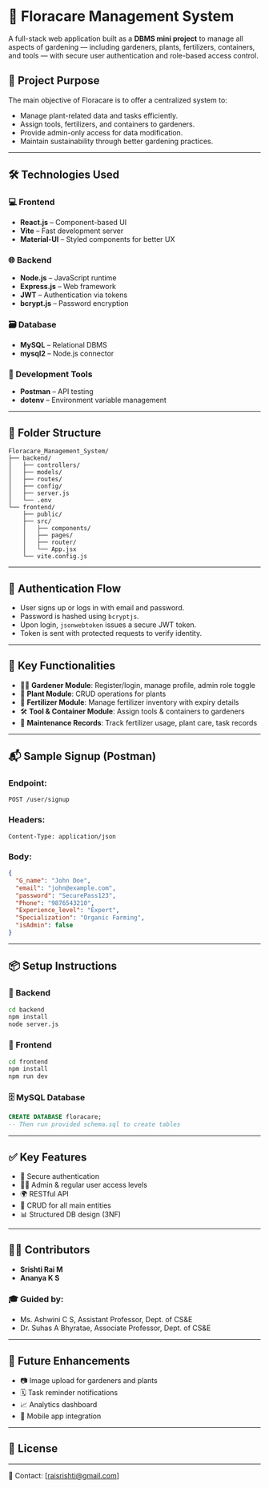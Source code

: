# 🌿 Floracare Management System

A full-stack web application built as a **DBMS mini project** to manage all aspects of gardening — including gardeners, plants, fertilizers, containers, and tools — with secure user authentication and role-based access control.

## 📌 Project Purpose

The main objective of Floracare is to offer a centralized system to:

* Manage plant-related data and tasks efficiently.
* Assign tools, fertilizers, and containers to gardeners.
* Provide admin-only access for data modification.
* Maintain sustainability through better gardening practices.

---

## 🛠️ Technologies Used

### 💻 Frontend

* **React.js** – Component-based UI
* **Vite** – Fast development server
* **Material-UI** – Styled components for better UX

### 🌐 Backend

* **Node.js** – JavaScript runtime
* **Express.js** – Web framework
* **JWT** – Authentication via tokens
* **bcrypt.js** – Password encryption

### 🗃️ Database

* **MySQL** – Relational DBMS
* **mysql2** – Node.js connector

### 🧪 Development Tools

* **Postman** – API testing
* **dotenv** – Environment variable management

---

## 📁 Folder Structure

```
Floracare_Management_System/
├── backend/
│   ├── controllers/
│   ├── models/
│   ├── routes/
│   ├── config/
│   ├── server.js
│   └── .env
└── frontend/
    ├── public/
    ├── src/
    │   ├── components/
    │   ├── pages/
    │   ├── router/
    │   └── App.jsx
    └── vite.config.js
```

---

## 🔐 Authentication Flow

* User signs up or logs in with email and password.
* Password is hashed using `bcryptjs`.
* Upon login, `jsonwebtoken` issues a secure JWT token.
* Token is sent with protected requests to verify identity.

---

## 🔄 Key Functionalities

* 🧑‍🌾 **Gardener Module**: Register/login, manage profile, admin role toggle
* 🌱 **Plant Module**: CRUD operations for plants
* 🧪 **Fertilizer Module**: Manage fertilizer inventory with expiry details
* 🛠️ **Tool & Container Module**: Assign tools & containers to gardeners
* 🧾 **Maintenance Records**: Track fertilizer usage, plant care, task records

---

## 📬 Sample Signup (Postman)

### Endpoint:

```
POST /user/signup
```

### Headers:

```
Content-Type: application/json
```

### Body:

```json
{
  "G_name": "John Doe",
  "email": "john@example.com",
  "password": "SecurePass123",
  "Phone": "9876543210",
  "Experience_level": "Expert",
  "Specialization": "Organic Farming",
  "isAdmin": false
}
```

---

## 📦 Setup Instructions

### 🧰 Backend

```bash
cd backend
npm install
node server.js
```

### 🎨 Frontend

```bash
cd frontend
npm install
npm run dev
```

### 🗄️ MySQL Database

```sql
CREATE DATABASE floracare;
-- Then run provided schema.sql to create tables
```

---

## ✅ Key Features

* 🔐 Secure authentication
* 🧑‍💼 Admin & regular user access levels
* 🌍 RESTful API
* 🌿 CRUD for all main entities
* 📊 Structured DB design (3NF)

---

## 👨‍💻 Contributors
* **Srishti Rai M**
* **Ananya K S** 

### 🎓 Guided by:

* Ms. Ashwini C S, Assistant Professor, Dept. of CS\&E
* Dr. Suhas A Bhyratae, Associate Professor, Dept. of CS\&E

---

## 🚀 Future Enhancements

* 📷 Image upload for gardeners and plants
* 🗓️ Task reminder notifications
* 📈 Analytics dashboard
* 📱 Mobile app integration

---

## 📄 License



---

📧 Contact: [raisrishti@gmail.com]
